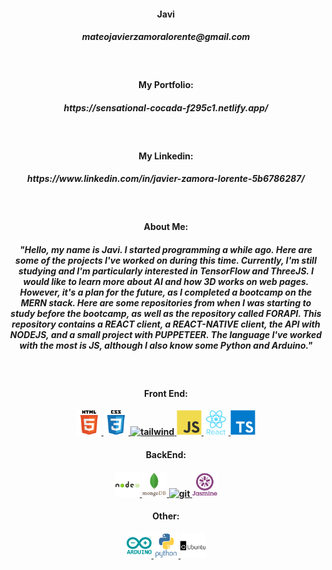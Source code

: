 <h4 align="center" ><strong>Javi<strong><h4>
<h5> mateojavierzamoralorente@gmail.com</h5><br>
<h4 align="center">My Portfolio:</h4>
<h5 align="center">https://sensational-cocada-f295c1.netlify.app/</h5><br>
<h4 align="center">My Linkedin: </h4>
<h5 align="center">https://www.linkedin.com/in/javier-zamora-lorente-5b6786287/</h5>
<br>

<h4>About Me:</4>
<h5 align="center">"Hello, my name is Javi. I started programming a while ago. Here are some of the projects I've worked on during this time. Currently, I'm still studying and I'm particularly interested in TensorFlow and ThreeJS. I would like to learn more about AI and how 3D works on web pages. However, it's a plan for the future, as I completed a bootcamp on the MERN stack. Here are some repositories from when I was starting to study before the bootcamp, as well as the repository called FORAPI. This repository contains a REACT client, a REACT-NATIVE client, the API with NODEJS, and a small project with PUPPETEER. The language I've worked with the most is JS, although I also know some Python and Arduino."</h5><br>

<h4>Front End:</h4>
<p align="center"> <a href="https://www.w3.org/html/" target="_blank" rel="noreferrer"> <img src="https://raw.githubusercontent.com/devicons/devicon/master/icons/html5/html5-original-wordmark.svg" alt="html5" width="40" height="40"/> </a> <a href="https://www.w3schools.com/css/" target="_blank" rel="noreferrer"> <img src="https://raw.githubusercontent.com/devicons/devicon/master/icons/css3/css3-original-wordmark.svg" alt="css3" width="40" height="40"/> </a> <a href="https://tailwindcss.com/" target="_blank" rel="noreferrer"> <img src="https://www.vectorlogo.zone/logos/tailwindcss/tailwindcss-icon.svg" alt="tailwind" width="40" height="40"/> </a> <a href="https://developer.mozilla.org/en-US/docs/Web/JavaScript" target="_blank" rel="noreferrer"> <img src="https://raw.githubusercontent.com/devicons/devicon/master/icons/javascript/javascript-original.svg" alt="javascript" width="40" height="40"/> </a>  <a href="https://reactjs.org/" target="_blank" rel="noreferrer"> <img src="https://raw.githubusercontent.com/devicons/devicon/master/icons/react/react-original-wordmark.svg" alt="react" width="40" height="40"/> <a href="https://www.typescriptlang.org/" target="_blank" rel="noreferrer"> <img src="https://raw.githubusercontent.com/devicons/devicon/master/icons/typescript/typescript-original.svg" alt="typescript" width="40" height="40"/> </a></a></p>

<h4>BackEnd:</h4>
<p align="center"><a href="https://nodejs.org" target="_blank" rel="noreferrer"> <img src="https://raw.githubusercontent.com/devicons/devicon/master/icons/nodejs/nodejs-original-wordmark.svg" alt="nodejs" width="40" height="40"/> </a> </a><a href="https://www.mongodb.com/" target="_blank" rel="noreferrer"> <img src="https://raw.githubusercontent.com/devicons/devicon/master/icons/mongodb/mongodb-original-wordmark.svg" alt="mongodb" width="40" height="40"/> </a> <a href="https://git-scm.com/" target="_blank" rel="noreferrer"> <img src="https://www.vectorlogo.zone/logos/git-scm/git-scm-icon.svg" alt="git" width="40" height="40"/> </a><a href="www.https://jasmine.github.io/" target="_blank" rel="noreferrer"> <img src="https://raw.githubusercontent.com/devicons/devicon/master/icons/jasmine/jasmine-plain-wordmark.svg" alt="jasmine" width="40" height="40"/> </a><br>

<h4>Other:</h4>
<a href="https://www.arduino.cc/" target="_blank" rel="noreferrer"> <img src="https://raw.githubusercontent.com/devicons/devicon/master/icons/arduino/arduino-original-wordmark.svg" alt="arduino" width="40" height="40"/> </a>
<a href="https://www.python.org/" target="_blank" rel="noreferrer"> <img src="https://raw.githubusercontent.com/devicons/devicon/master/icons/python/python-original-wordmark.svg" alt="python" width="40" height="40"/> </a>
<a href="https://ubuntu.com/" target="_blank" rel="noreferrer"> <img src="https://raw.githubusercontent.com/devicons/devicon/master/icons/ubuntu/ubuntu-plain-wordmark.svg" alt="ubuntu" width="40" height="40"/> </a>
</p>